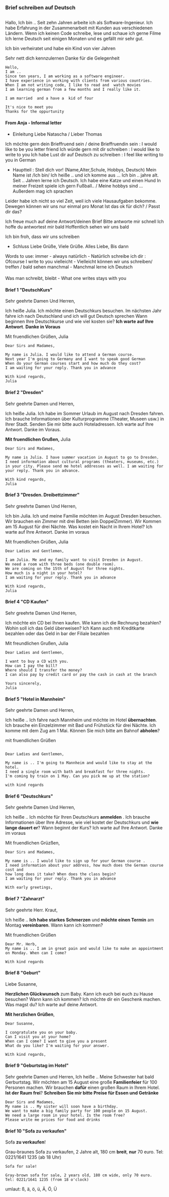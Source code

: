 ### Brief schreiben auf Deutsch 

##

Hallo,
Ich bin ..
Seit zehn Jahren arbeite ich als Software-Ingenieur.
Ich habe Erfahrung in der Zusammenarbeit mit Kunden aus verschiedenen Ländern.
Wenn ich keinen Code schreibe, lese und schaue ich gerne Filme
Ich lerne Deutsch seit einigen Monaten und es gefällt mir sehr gut.

Ich bin verheiratet und habe ein Kind von vier Jahren

Sehr nett dich kennzulernen
Danke für die Gelegenheit

```
Hello,
I am ..
Since ten years, I am working as a software engineer. 
I have experience in working with clients from various countries. 
When I am not writing code, I like to read and  watch movies
I am learning german from a few months and I really like it.

I am married  and a have a  kid of four

It's nice to meet you
Thanks for the oppurtunity
```




#### From Anja - Informal letter
* Einleitung
Liebe Natascha / Lieber Thomas

Ich möchte gern dein Brieffruend sein / deine Brieffruendin sein : I would like to be you letter friend
Ich würde gern mit dir schreiben :  I would like to write to you
Ich habe Lust dir auf Deutsch zu schreiben : I feel like writing to you in German

* Hauptteil : Stell dich vor! (Name,Alter,Schule, Hobbys, Deutsch) 
Mein Name ist /Ich bin/ Ich heiße ..
und ich komme aus ... 
Ich bin .. jahre alt. 
Seit .. Jahren lerne ich Deutsch. 
Ich habe eine Katze und einen Hund 
In meiner Freizeit spiele ich gern Fußball.. / Meine hobbys sind ... 
Außerdem mag ich sprachen

Leider habe ich nicht so viel Zeit, weil ich viele Hausaufgaben bekomme. 
Dewegen können wir uns nur einmal pro Monat
Ist das ok für dich? / Passt dir das?

Ich freue much auf deine Antwort/deinen Brief
Bitte antworte mir schnell
Ich hoffe du antwortest mir bald
Hoffentlich sehen wir uns bald

Ich bin froh, dass wir uns schreiben

* Schluss
Liebe Grüße,
Viele Grüße.
Alles Liebe, 
Bis dann

Words to use: 
immer - always
natürlich - Natürlich schreibe ich dir : Ofcourse I write to you
vielleicht - Vielleicht können wir uns schreiben/ treffen / bald sehen
manchmal - Manchmal lerne ich Deutsch

#### 
Was man schreibt, bleibt - What one writes stays with you




#### Brief 1 "DeutschKurs"

Sehr geehrte Damen Und Herren, 

Ich heiße Julia. Ich möchte einen Deutschkurs besuchen.
Im nächsten Jahr fahre ich nach Deutschland und ich will gut Deutsch sprechen
Wann beginnen Ihre Deutschkurse und wie viel kosten sie?
__Ich warte auf Ihre Antwort__. 
__Danke in Voraus__

Mit fruendlichen Grüßen, 
Julia 
~~~
Dear Sirs and Madames,

My name is Julia. I would like to attend a German course.
Next year I'm going to Germany and I want to speak good German
When do your German courses start and how much do they cost?
I am waiting for your reply. Thank you in advance

With kind regards,
Julia
~~~

#### Brief 2 "Dresden"

Sehr geehrte Damen und Herren,

Ich heiße Julia. Ich habe im Sommer Urlaub im August nach Dresden fahren.
Ich brauche Informationen über Kulturprogramme (Theater, Museen usw.) in Ihrer Stadt. Senden Sie mir bitte auch Hoteladressen. Ich warte auf Ihre Antwort. Danke im Voraus. 

__Mit fruendlichen Grußen,__
Julia 

~~~
Dear Sirs and Madames,

My name is Julia. I have summer vacation in August to go to Dresden.
I need information about cultural programs (theaters, museums, etc.) in your city. Please send me hotel addresses as well. I am waiting for your reply. Thank you in advance.

With kind regards,
Julia
~~~

#### Brief 3 "Dresden. Dreibettzimmer"

Sehr greehrte Damen Und Herren,

Ich bin Julia. Ich und meine Familie möchten im August Dresden besuchen.
Wir brauchen ein Zimmer mit drei Betten (ein DoppelZimmer). 
Wir Kommen am 15 August für drei Nächte. 
Was kostet ein Nacht in Ihrem Hotel?
Ich warte auf Ihre Antwort. Danke im voraus

Mit fruendlichen Grüßen,
Julia

~~~
Dear Ladies and Gentlemen,

I am Julia. Me and my family want to visit Dresden in August.
We need a room with three beds (one double room).
We are coming on the 15th of August for three nights.
How much is a night in your hotel?
I am waiting for your reply. Thank you in advance

With kind regards,
Julia
~~~

#### Brief 4 "CD Kaufen"

Sehr greehrte Damen Und Herren,

Ich möchte ein CD bei Ihnen kaufen. 
Wie kann ich die Rechnung bezahlen? 
Wohin soll ich das Geld überweisen?
Ich Kann auch mit Kreditkarte bezahlen oder das Geld in bar der Filiale bezahlen

Mit freundlichen Grußen,
Julia

~~~
Dear Ladies and Gentlemen,

I want to buy a CD with you.
How can I pay the bill?
Where should I transfer the money?
I can also pay by credit card or pay the cash in cash at the branch

Yours sincerely,
Julia
~~~

#### Brief 5 "Hotel in Mannheim"

Sehr geehrte Damen und Herren,

Ich heiße .. Ich fahre nach Mannheim und möchte im Hotel __übernachten__.
Ich brauche ein Einzelzimmer mit Bad und Frühstück für drei Nächte.
Ich komme mit dem Zug am 1 Mai. Können Sie mich bitte am Bahnof __abholen__?

mit fruendlichen Grüßen
~~~

Dear Ladies and Gentlemen,

My name is .. I'm going to Mannheim and would like to stay at the hotel.
I need a single room with bath and breakfast for three nights.
I'm coming by train on 1 May. Can you pick me up at the station?

with kind regards
~~~

#### Brief 6 "Deutschkurs"
Sehr geehrte Damen Und Herren,

Ich heiße ..  Ich möchte für Ihren Deutschkurs __anmelden__ .
Ich brauche Informationen über Ihre Adresse, wie viel kostet der Deutschkurs und 
__wie lange dauert er__? Wann beginnt der Kurs? 
Ich warte auf Ihre Antwort.  Danke im voraus

Mit fruendlichen Grüzßen,

~~~
Dear Sirs and Madames,

My name is .. I would like to sign up for your German course .
I need information about your address, how much does the German course cost and
how long does it take? When does the class begin?
I am waiting for your reply. Thank you in advance

With early greetings,
~~~

#### Brief 7 "Zahnarzt"
Sehr geehrte Herr. Kraut,

Ich heiße .. __Ich habe starkes Schmerzen__ und __möchte einen Termin__ am Montag __vereinbaren__. Wann kann ich kommen?

Mit fruendlichen Grüßen

~~~
Dear Mr. Herb,
My name is .. I am in great pain and would like to make an appointment on Monday. When can I come?

With kind regards
~~~

#### Brief 8 "Geburt"
Liebe Susanne,

__Herzlichen Glückwunsch__ zum Baby. 
Kann ich euch bei euch zu Hause besuchen?
Wann kann ich kommen? Ich möchte dir ein Geschenk machen. 
Was magst du? Ich warte auf deine Antwort.

__Mit herzlichen Grüßen__, 

~~~
Dear Susanne,

I congratulate you on your baby.
Can I visit you at your home?
When can I come? I want to give you a present
What do you like? I'm waiting for your answer.

With kind regards,
~~~
#### Brief 9 "Geburtstag im Hotel"

Sehr geehrte Damen und Herren,
Ich heiße .. Meine Schwester hat bald Gerburtstag.
Wir möchten am 15 August eine große __Familienfeier__ für 100 Personen machen.
Wir brauchen __dafür__ einen großen Raum in Ihrem Hotel. __Ist der Raum frei__?
__Schreiben Sie mir bitte Preise für Essen und Getränke__
~~~
Dear Sirs and Madames,
My name is .. My sister will soon have a birthday.
We want to make a big family party for 100 people on 15 August.
We need a large room in your hotel. Is the room free?
Please write me prices for food and drinks
~~~

#### Brief 10 "Sofa zu verkaufen"
Sofa __zu verkaufen__!

Grau-braunes Sofa zu verkaufen, 2 Jahre alt, 180 cm __breit__, __nur__ 70 euro.
Tel: 0221/1641 1235 (ab 18 Uhr)

~~~
Sofa for sale!

Gray-brown sofa for sale, 2 years old, 180 cm wide, only 70 euro.
Tel: 0221/1641 1235 (from 18 o'clock)
~~~
umlaut: ß, ä, ö, ü, Ä, Ö, Ü

